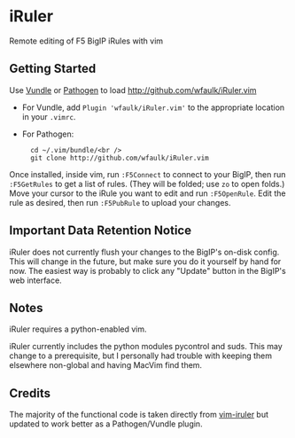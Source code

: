 iRuler
======
Remote editing of F5 BigIP iRules with vim

Getting Started
---------------
Use [Vundle](https://github.com/gmarik/Vundle.vim) or
[Pathogen](https://github.com/tpope/vim-pathogen/) to load
http://github.com/wfaulk/iRuler.vim

* For Vundle, add `Plugin 'wfaulk/iRuler.vim'` to the appropriate location
in your `.vimrc`.

* For Pathogen:

        cd ~/.vim/bundle/<br />
        git clone http://github.com/wfaulk/iRuler.vim

Once installed, inside vim, run `:F5Connect` to connect to your BigIP, then run
`:F5GetRules` to get a list of rules.  (They will be folded; use `zo`
to open folds.)  Move your cursor to the iRule you want to edit and
run `:F5OpenRule`.  Edit the rule as desired, then run `:F5PubRule` to
upload your changes.

Important Data Retention Notice
-------------------------------
iRuler does not currently flush your changes to the BigIP's on-disk config.
This will change in the future, but make sure you do it yourself by hand for
now. The easiest way is probably to click any "Update" button in the BigIP's
web interface.

Notes
-----
iRuler requires a python-enabled vim.

iRuler currently includes the python modules pycontrol and suds.  This
may change to a prerequisite, but I personally had trouble with keeping
them elsewhere non-global and having MacVim find them.

Credits
-------
The majority of the functional code is taken directly from
[vim-iruler](https://devcentral.f5.com/d/vim-based-irule-editor)
but updated to work better as a Pathogen/Vundle plugin.
